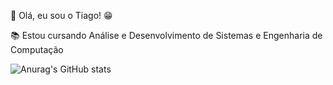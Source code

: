 👋 Olá, eu sou o Tiago! 😁

📚 Estou cursando Análise e Desenvolvimento de Sistemas e Engenharia de Computação

![Anurag's GitHub stats](https://github-readme-stats.vercel.app/api?username=tiagomachadojardim&show_icons=true&theme=blue-green)
<!--
[![Top Langs](https://github-readme-stats.vercel.app/api/top-langs/?username=tiagomachadojardim&layout=compact)](https://github.com/anuraghazra/github-readme-stats)
--!>
